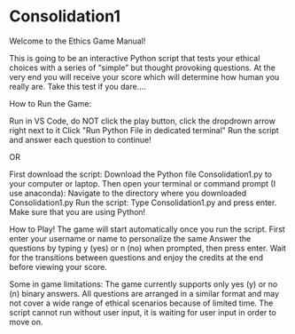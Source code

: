 # Consolidation1
Welcome to the Ethics Game Manual! 

This is going to be an interactive Python script that tests your ethical choices with a series of “simple” but thought provoking questions.  At the very end you will receive your score which will determine how human you really are. Take this test if you dare….

How to Run the Game:

Run in VS Code, do NOT click the play button, click the dropdrown arrow right next to it
Click "Run Python File in dedicated terminal"
Run the script and answer each question to continue!

OR

First download the script: Download the Python file Consolidation1.py to your computer or laptop.
Then open your terminal or command prompt (I use anaconda): Navigate to the directory where you downloaded Consolidation1.py
Run the script: Type Consolidation1.py and press enter. Make sure that you are using Python! 

How to Play! 
The game will start automatically once you run the script.
First enter your username or name to personalize the same
Answer the questions by typing y (yes) or n (no) when prompted, then press enter.
Wait for the transitions between questions and enjoy the credits at the end before viewing your score.

Some in game limitations:
The game currently supports only yes (y) or no (n) binary answers.
All questions are arranged in a similar format and may not cover a wide range of ethical scenarios because of limited time. 
The script cannot run without user input, it is waiting for user input in order to move on.

